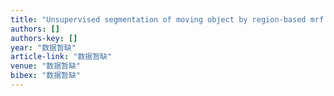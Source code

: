 ```yaml
---
title: "Unsupervised segmentation of moving object by region-based mrf model and occlusion detection"
authors: []
authors-key: []
year: "数据暂缺"
article-link: "数据暂缺"
venue: "数据暂缺"
bibex: "数据暂缺"
---
```

